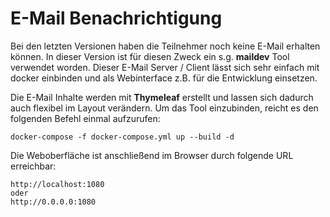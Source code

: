 # E-Mail Benachrichtigung

Bei den letzten Versionen haben die Teilnehmer noch keine E-Mail erhalten können. In dieser Version ist für diesen Zweck ein s.g. <b>maildev</b> Tool verwendet worden. Dieser E-Mail Server / Client lässt sich sehr einfach mit docker einbinden und als Webinterface z.B. für die Entwicklung einsetzen. 

Die E-Mail Inhalte werden mit <b>Thymeleaf</b> erstellt und lassen sich dadurch auch flexibel im Layout verändern. Um das Tool einzubinden, reicht es den folgenden Befehl einmal aufzurufen:

```
docker-compose -f docker-compose.yml up --build -d
```

Die Weboberfläche ist anschließend im Browser durch folgende URL erreichbar:

```
http://localhost:1080
oder
http://0.0.0.0:1080
```
